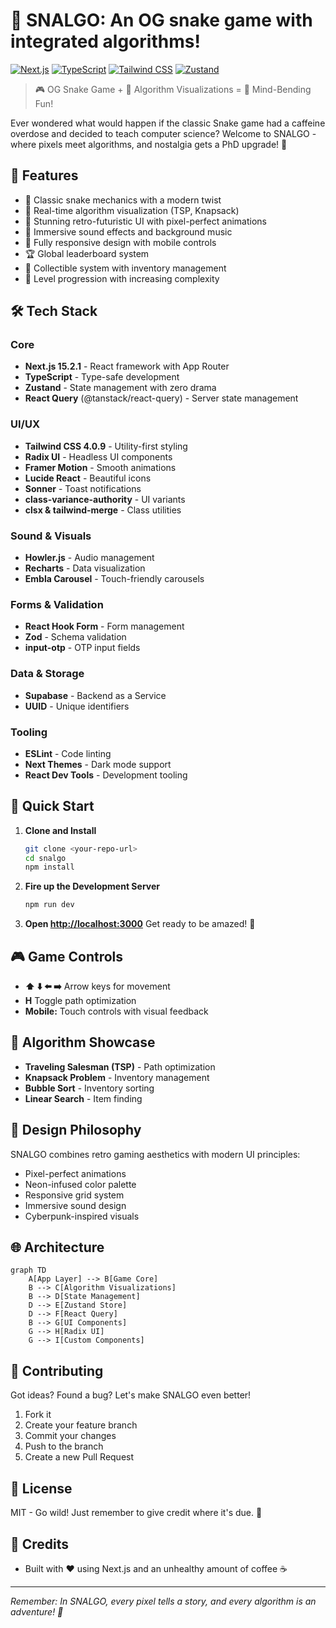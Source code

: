 🐍 SNALGO: An OG snake game with integrated algorithms!
=================================================

[![Next.js](https://img.shields.io/badge/Next.js-15.2.1-black?style=for-the-badge&logo=next.js)](https://nextjs.org/)
[![TypeScript](https://img.shields.io/badge/TypeScript-5.x-blue?style=for-the-badge&logo=typescript)](https://www.typescriptlang.org/)
[![Tailwind CSS](https://img.shields.io/badge/Tailwind-4.0.9-38B2AC?style=for-the-badge&logo=tailwind-css)](https://tailwindcss.com/)
[![Zustand](https://img.shields.io/badge/Zustand-5.0.3-orange?style=for-the-badge)](https://github.com/pmndrs/zustand)

> 🎮 OG Snake Game + 🧮 Algorithm Visualizations = 🌟 Mind-Bending Fun!

Ever wondered what would happen if the classic Snake game had a caffeine overdose and decided to teach computer science? Welcome to SNALGO - where pixels meet algorithms, and nostalgia gets a PhD upgrade! 🚀

## 🌟 Features

- 🐍 Classic snake mechanics with a modern twist
- 🎯 Real-time algorithm visualization (TSP, Knapsack)
- 🌈 Stunning retro-futuristic UI with pixel-perfect animations
- 🎵 Immersive sound effects and background music
- 📱 Fully responsive design with mobile controls
- 🏆 Global leaderboard system
- 💎 Collectible system with inventory management
- 🔋 Level progression with increasing complexity

## 🛠️ Tech Stack

### Core
- **Next.js 15.2.1** - React framework with App Router
- **TypeScript** - Type-safe development
- **Zustand** - State management with zero drama
- **React Query** (@tanstack/react-query) - Server state management

### UI/UX
- **Tailwind CSS 4.0.9** - Utility-first styling
- **Radix UI** - Headless UI components
- **Framer Motion** - Smooth animations
- **Lucide React** - Beautiful icons
- **Sonner** - Toast notifications
- **class-variance-authority** - UI variants
- **clsx & tailwind-merge** - Class utilities

### Sound & Visuals
- **Howler.js** - Audio management
- **Recharts** - Data visualization
- **Embla Carousel** - Touch-friendly carousels

### Forms & Validation
- **React Hook Form** - Form management
- **Zod** - Schema validation
- **input-otp** - OTP input fields

### Data & Storage
- **Supabase** - Backend as a Service
- **UUID** - Unique identifiers

### Tooling
- **ESLint** - Code linting
- **Next Themes** - Dark mode support
- **React Dev Tools** - Development tooling

## 🚀 Quick Start

1. **Clone and Install**
   ```bash
   git clone <your-repo-url>
   cd snalgo
   npm install
   ```

2. **Fire up the Development Server**
   ```bash
   npm run dev
   ```

3. **Open [http://localhost:3000](http://localhost:3000)**
   Get ready to be amazed! 🌈

## 🎮 Game Controls

- **⬆️ ⬇️ ⬅️ ➡️** Arrow keys for movement
- **H** Toggle path optimization
- **Mobile:** Touch controls with visual feedback

## 🧪 Algorithm Showcase

- **Traveling Salesman (TSP)** - Path optimization
- **Knapsack Problem** - Inventory management
- **Bubble Sort** - Inventory sorting
- **Linear Search** - Item finding

## 🎨 Design Philosophy

SNALGO combines retro gaming aesthetics with modern UI principles:
- Pixel-perfect animations
- Neon-infused color palette
- Responsive grid system
- Immersive sound design
- Cyberpunk-inspired visuals

## 🌐 Architecture

```mermaid
graph TD
    A[App Layer] --> B[Game Core]
    B --> C[Algorithm Visualizations]
    B --> D[State Management]
    D --> E[Zustand Store]
    D --> F[React Query]
    B --> G[UI Components]
    G --> H[Radix UI]
    G --> I[Custom Components]
```

## 🤝 Contributing

Got ideas? Found a bug? Let's make SNALGO even better!
1. Fork it
2. Create your feature branch
3. Commit your changes
4. Push to the branch
5. Create a new Pull Request

## 📜 License

MIT - Go wild! Just remember to give credit where it's due. 🙌

## 🎵 Credits

- Built with ❤️ using Next.js and an unhealthy amount of coffee ☕

---

*Remember: In SNALGO, every pixel tells a story, and every algorithm is an adventure! 🚀*
